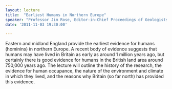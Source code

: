 ```yaml
---
layout: lecture
title:  "Earliest Humans in Northern Europe"
speaker: "Professor Jim Rose, Editor-in-Chief Proceedings of Geologists' Association, Emeritus Professor of Geography, Royal Holloway, University of London"
date: '2011-11-03 19:30:00'

---
```

Eastern and midland England provide the earliest evidence for humans (hominins) in northern Europe. A recent body of evidence suggests that humans may have lived in Britain as early as around 1 million years ago, but certainly there is good evidence for humans in the British land area around 750,000 years ago. The lecture will outline the history of the research, the evidence for human occupance, the nature of the environment and climate in which they lived, and the reasons why Britain (so far north) has provided this evidence.
